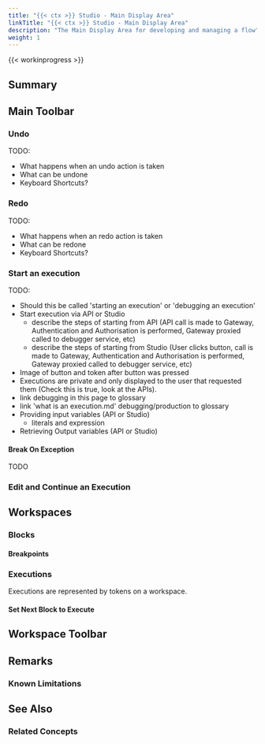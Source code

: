 ```yaml
---
title: "{{< ctx >}} Studio - Main Display Area"
linkTitle: "{{< ctx >}} Studio - Main Display Area"
description: "The Main Display Area for developing and managing a flow"
weight: 1
---
```


{{< workinprogress >}}

## Summary

## Main Toolbar

### Undo

TODO:

- What happens when an undo action is taken
- What can be undone
- Keyboard Shortcuts?

### Redo

TODO:

- What happens when an redo action is taken
- What can be redone
- Keyboard Shortcuts?

### Start an execution

TODO:

- Should this be called 'starting an execution' or 'debugging an execution'
- Start execution via API or Studio
  - describe the steps of starting from API (API call is made to Gateway, Authentication and Authorisation is performed, Gateway proxied called to debugger service, etc)
  - describe the steps of starting from Studio (User clicks button, call is made to Gateway, Authentication and Authorisation is performed, Gateway proxied called to debugger service, etc)
- Image of button and token after button was pressed
- Executions are private and only displayed to the user that requested them (Check this is true, look at the APIs).
- link debugging in this page to glossary
- link 'what is an execution.md' debugging/production to glossary
- Providing input variables (API or Studio)
  - literals and expression
- Retrieving Output variables (API or Studio)

#### Break On Exception

TODO

### Edit and Continue an Execution

## Workspaces

### Blocks

#### Breakpoints

### Executions

Executions are represented by tokens on a workspace.

#### Set Next Block to Execute

## Workspace Toolbar

## Remarks

### Known Limitations

## See Also

### Related Concepts
